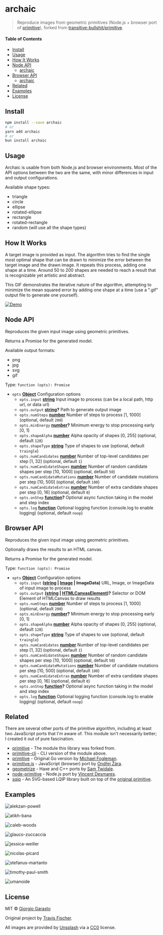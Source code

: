 # archaic

> Reproduce images from geometric primitives (Node.js + browser port of [primitive](https://github.com/fogleman/primitive)),
> forked from [transitive-bullshit/primitive](https://github.com/transitive-bullshit/primitive).

#### Table of Contents

- [Install](#install)
- [Usage](#usage)
- [How It Works](#how-it-works)
- [Node API](#node-api)
  - [archaic](#archaic)
- [Browser API](#browser-api)
  - [archaic](#archaic-1)
- [Related](#related)
- [Examples](#examples)
- [License](#license)

## Install

```bash
npm install --save archaic
# or
yarn add archaic
# or
bun install archaic
```

## Usage

Archaic is usable from both Node.js and browser environments. Most of the API options between the two are the same, with minor differences in input and output configurations.

Available shape types:

- triangle
- circle
- ellipse
- rotated-ellipse
- rectangle
- rotated-rectangle
- random (will use all the shape types)

## How It Works

A target image is provided as input. The algorithm tries to find the single most optimal shape that can be drawn to minimize the error between the target image and the drawn image. It repeats this process, adding one shape at a time. Around 50 to 200 shapes are needed to reach a result that is recognizable yet artistic and abstract.

This GIF demonstrates the iterative nature of the algorithm, attempting to minimize the mean squared error by adding one shape at a time (use a ".gif" output file to generate one yourself).

[![Demo](https://raw.githubusercontent.com/transitive-bullshit/primitive/master/media/caleb-woods-248879-unsplash-rotated-ellipse-500.gif)](https://transitive-bullshit.github.io/primitive-web/)

## Node API

Reproduces the given input image using geometric primitives.

Returns a Promise for the generated model.

Available output formats:

- png
- jpg
- svg
- gif

Type: `function (opts): Promise`

- `opts` **[Object](https://developer.mozilla.org/docs/Web/JavaScript/Reference/Global_Objects/Object)** Configuration options
  - `opts.input` **[string](https://developer.mozilla.org/docs/Web/JavaScript/Reference/Global_Objects/String)** Input image to process (can be a local path, http url, or data url)
  - `opts.output` **[string](https://developer.mozilla.org/docs/Web/JavaScript/Reference/Global_Objects/String)?** Path to generate output image
  - `opts.numSteps` **[number](https://developer.mozilla.org/docs/Web/JavaScript/Reference/Global_Objects/Number)** Number of steps to process [1, 1000] \(optional, default `200`)
  - `opts.minEnergy` **[number](https://developer.mozilla.org/docs/Web/JavaScript/Reference/Global_Objects/Number)?** Minimum energy to stop processing early [0, 1]
  - `opts.shapeAlpha` **[number](https://developer.mozilla.org/docs/Web/JavaScript/Reference/Global_Objects/Number)** Alpha opacity of shapes [0, 255] \(optional, default `128`)
  - `opts.shapeType` **[string](https://developer.mozilla.org/docs/Web/JavaScript/Reference/Global_Objects/String)** Type of shapes to use (optional, default `traingle`)
  - `opts.numCandidates` **[number](https://developer.mozilla.org/docs/Web/JavaScript/Reference/Global_Objects/Number)** Number of top-level candidates per step [1, 32] \(optional, default `1`)
  - `opts.numCandidateShapes` **[number](https://developer.mozilla.org/docs/Web/JavaScript/Reference/Global_Objects/Number)** Number of random candidate shapes per step [10, 1000] \(optional, default `50`)
  - `opts.numCandidateMutations` **[number](https://developer.mozilla.org/docs/Web/JavaScript/Reference/Global_Objects/Number)** Number of candidate mutations per step [10, 500] \(optional, default `100`)
  - `opts.numCandidateExtras` **[number](https://developer.mozilla.org/docs/Web/JavaScript/Reference/Global_Objects/Number)** Number of extra candidate shapes per step [0, 16] \(optional, default `0`)
  - `opts.onStep` **[function](https://developer.mozilla.org/docs/Web/JavaScript/Reference/Statements/function)?** Optional async function taking in the model and step index
  - `opts.log` **[function](https://developer.mozilla.org/docs/Web/JavaScript/Reference/Statements/function)** Optional logging function (console.log to enable logging) (optional, default `noop`)

## Browser API

Reproduces the given input image using geometric primitives.

Optionally draws the results to an HTML canvas.

Returns a Promise for the generated model.

Type: `function (opts): Promise`

- `opts` **[Object](https://developer.mozilla.org/docs/Web/JavaScript/Reference/Global_Objects/Object)** Configuration options
  - `opts.input` **([string](https://developer.mozilla.org/docs/Web/JavaScript/Reference/Global_Objects/String) \| [Image](https://developer.mozilla.org/docs/Web/API/HTMLImageElement/Image) | ImageData)** URL, Image, or ImageData of input image to process
  - `opts.output` **([string](https://developer.mozilla.org/docs/Web/JavaScript/Reference/Global_Objects/String) \| [HTMLCanvasElement](https://developer.mozilla.org/docs/Web/API/HTMLCanvasElement))?** Selector or DOM Element of HTMLCanvas to draw results
  - `opts.numSteps` **[number](https://developer.mozilla.org/docs/Web/JavaScript/Reference/Global_Objects/Number)** Number of steps to process [1, 1000] (optional, default `200`)
  - `opts.minEnergy` **[number](https://developer.mozilla.org/docs/Web/JavaScript/Reference/Global_Objects/Number)?** Minimum energy to stop processing early [0, 1]
  - `opts.shapeAlpha` **[number](https://developer.mozilla.org/docs/Web/JavaScript/Reference/Global_Objects/Number)** Alpha opacity of shapes [0, 255] (optional, default `128`)
  - `opts.shapeType` **[string](https://developer.mozilla.org/docs/Web/JavaScript/Reference/Global_Objects/String)** Type of shapes to use (optional, default `traingle`)
  - `opts.numCandidates` **[number](https://developer.mozilla.org/docs/Web/JavaScript/Reference/Global_Objects/Number)** Number of top-level candidates per step [1, 32] (optional, default `1`)
  - `opts.numCandidateShapes` **[number](https://developer.mozilla.org/docs/Web/JavaScript/Reference/Global_Objects/Number)** Number of random candidate shapes per step [10, 1000] (optional, default `50`)
  - `opts.numCandidateMutations` **[number](https://developer.mozilla.org/docs/Web/JavaScript/Reference/Global_Objects/Number)** Number of candidate mutations per step [10, 500] (optional, default `100`)
  - `opts.numCandidateExtras` **[number](https://developer.mozilla.org/docs/Web/JavaScript/Reference/Global_Objects/Number)** Number of extra candidate shapes per step [0, 16] (optional, default `0`)
  - `opts.onStep` **[function](https://developer.mozilla.org/docs/Web/JavaScript/Reference/Statements/function)?** Optional async function taking in the model and step index
  - `opts.log` **[function](https://developer.mozilla.org/docs/Web/JavaScript/Reference/Statements/function)** Optional logging function (console.log to enable logging) (optional, default `noop`)

## Related

There are several other ports of the primitive algorithm, including at least two JavaScript ports that I'm aware of. This module isn't necessarily better; I created it out of pure fascination.

- [primitive](https://github.com/transitive-bullshit/primitive) - The module this library was forked from.
- [primitive-cli](https://github.com/transitive-bullshit/primitive-cli) - CLI version of the module above.
- [primitive](https://github.com/fogleman/primitive) - Original Go version by [Michael Fogleman](https://www.michaelfogleman.com/).
- [primitive.js](https://github.com/ondras/primitive.js) - JavaScript (browser) port by [Ondřej Žára](https://github.com/ondras).
- [geometrize](http://www.geometrize.co.uk/) - Haxe and C++ ports by [Sam Twidale](https://samcodes.co.uk/).
- [node-primitive](https://github.com/vincentdesmares/node-primitive) - Node.js port by [Vincent Desmares](https://github.com/vincentdesmares).
- [sqip](https://github.com/technopagan/sqip) - An SVG-based LQIP library built on top of the [original primitive](https://github.com/fogleman/primitive).

## Examples

![alekzan-powell](https://storage.googleapis.com/transitive-bullshit-primitive/alekzan-powell-408990-unsplash-triangle-500.png "500 triangles")

![atikh-bana](https://storage.googleapis.com/transitive-bullshit-primitive/atikh-bana-125761-unsplash-rotated-ellipse-500.png "500 rotated ellipses")

![caleb-woods](https://storage.googleapis.com/transitive-bullshit-primitive/caleb-woods-248879-unsplash-triangle-500.png "500 triangles")

![glauco-zuccaccia](https://storage.googleapis.com/transitive-bullshit-primitive/glauco-zuccaccia-132831-unsplash-rotated-ellipse-500.png "500 rotated ellipses")

![jessica-weiller](https://storage.googleapis.com/transitive-bullshit-primitive/jessica-weiller-60884-unsplash-triangle-500.png "500 triangles")

![nicolas-picard](https://storage.googleapis.com/transitive-bullshit-primitive/nicolas-picard-450042-unsplash-random-500.png "500 random shapes")

![stefanus-martanto](https://storage.googleapis.com/transitive-bullshit-primitive/stefanus-martanto-setyo-husodo-14699-unsplash-random-500.png "500 random shapes")

![timothy-paul-smith](https://storage.googleapis.com/transitive-bullshit-primitive/timothy-paul-smith-405497-unsplash-rotated-rectangle-500.png "500 rectangles")

![umanoide](https://storage.googleapis.com/transitive-bullshit-primitive/umanoide-112489-unsplash-rotated-ellipse-500.png "500 ellipses")

## License

MIT © [Giorgio Garasto](https://github.com/Dabolus)

Original project by [Travis Fischer](https://github.com/transitive-bullshit).

All images are provided by [Unsplash](https://unsplash.com/) via a [CC0](https://creativecommons.org/publicdomain/zero/1.0/) license.
